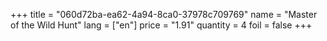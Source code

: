 +++
title = "060d72ba-ea62-4a94-8ca0-37978c709769"
name = "Master of the Wild Hunt"
lang = ["en"]
price = "1.91"
quantity = 4
foil = false
+++
